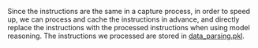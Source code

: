 Since the instructions are the same in a capture process, in order to speed up, we can process and cache the instructions in advance, and directly replace the instructions with the processed instructions when using model reasoning.
The instructions we processed are stored in [data_parsing.pkl](https://github.com/Necolizer/RM-PRT/new/main/RT-LP).
